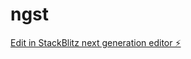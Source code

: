 # ngst

[Edit in StackBlitz next generation editor ⚡️](https://stackblitz.com/~/github.com/alibabatec/ngst)